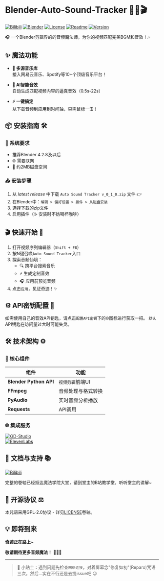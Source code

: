 # Blender-Auto-Sound-Tracker 🎵✨🎬

[![Bilibili](https://img.shields.io/badge/📺_Bilibili_教程-00A1D6?style=for-the-badge&logo=bilibili&logoColor=white)](https://www.bilibili.com/video/BV1L7EbzuEQ6/)
[![Blender](https://img.shields.io/badge/Blender-%23F5792A.svg?style=for-the-badge&logo=blender&logoColor=white)](https://www.blender.org/)
[![License](https://img.shields.io/github/license/JackOfArendelle/Blender-Auto-Sound-Tracker?style=for-the-badge)](LICENSE)
[![Readme](https://img.shields.io/badge/📖_README-blue?style=for-the-badge)](README.md)
[![Version](https://img.shields.io/badge/Version-0.1.0-ff69b4?style=for-the-badge)]()

🎧 一个Blender剪辑界的的音频魔法师，为你的视频匹配完美BGM和音效！🎶

## ✨ 魔法功能

- **🎼 多源音乐库**  
  接入网易云音乐、Spotify等10+个顶级音乐平台！  

- **🤖 AI智能音效**  
  自动生成匹配视频内容的逼真音效（0.5s-22s）  

- **⚡ 一键搞定**  
  从下载音频到应用到时间轴，只需鼠标一击！  

## 📦 安装指南 🛠️

### 🔧 系统要求
- 推荐Blender 4.2.8及以后
- 🌐 需要联网
- 💾 约2MB磁盘空间

### 📥 安装步骤
1. 从 *latest release* 中下载 `Auto Sound Tracker v_0_1_0.zip` 文件 👉
2. 在Blender中：`编辑 > 偏好设置 > 插件 > 从磁盘安装`  
3. 选择下载的zip文件
4. 启用插件（☕ 安装时不妨喝杯咖啡）

## 🎬 快速开始 🚀

1. 打开视频序列编辑器（`Shift + F8`）  
2. 按N键召唤`Auto Sound Tracker`入口
3. 探索音频仙境：
   - 🔍 跨平台搜索音乐
   - ⚡ 生成定制音效
   - 🎧 应用前预览音频
4. 点击`应用`，见证奇迹！✨

## ⚙️ API密钥配置 🔑

如需使用自己的音效API钥匙，请点击`配置API密钥`下的🌐图标进行获取一把。
`默认`API钥匙在访问量过大时可能失灵。

## 🛠️ 技术架构 ⚙️

### 🧩 核心组件
| 组件 | 功能 |
|-----------|---------|
| **Blender Python API** | `视频剪辑`前端UI |
| **FFmpeg** | 音频处理与格式转换 |
| **PyAudio** | 实时音频分析播放 |
| **Requests** | API调用 |

### 🌐 集成服务
[![GD-Studio](https://img.shields.io/badge/🎵_GD音乐台API-00cc66?style=for-the-badge)](https://music-api.gdstudio.xyz/api.php)  
[![ElevenLabs](https://img.shields.io/badge/🤖_ElevenLabs_AI音频-ff9933?style=for-the-badge)](https://elevenlabs.io/app/settings/api-keys)

## 📖 文档与支持 📚

[![Bilibili](https://img.shields.io/badge/📺_Bilibili_教程-00A1D6?style=for-the-badge&logo=bilibili&logoColor=white)](https://www.bilibili.com/video/BV1L7EbzuEQ6/)

完整的卷轴已经抵达魔法学院大堂，请到堂主的B站教学堂，听听堂主的讲解~

## 📜 开源协议 ⚖️

本咒语采用GPL-2.0协议 - 详见[LICENSE](LICENSE)卷轴。  

## 💡 即将到来

**奇迹正在路上~**

**敬请期待更多音频魔法！** 🧙‍♂️🎶

---

> 🎯 小贴士：遇到问题先检查`网络连接`，对着屏幕念"修复如初"(Reparo)咒语三次，然后...实在不行还是去提issue吧 😉

